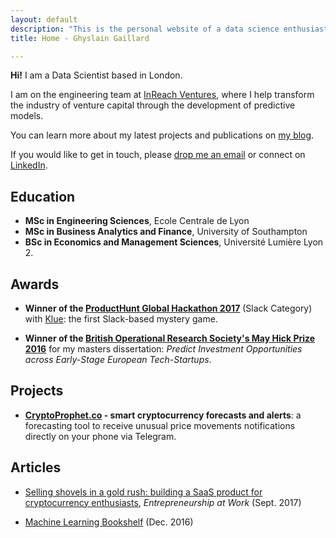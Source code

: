 ```yaml
---
layout: default
description: "This is the personal website of a data science enthusiast with a passion for entrepreneurship."
title: Home - Ghyslain Gaillard

---
```


**Hi!** I am a Data Scientist based in London.

I am on the engineering team at [InReach Ventures](http://www.inreachventures.com/), where I help transform the industry of venture capital through the development of predictive models.

You can learn more about my latest projects and publications on [my blog](https://medium.com/@ghyslain).

If you would like to get in touch, please [drop me an email](mailto:ghyslain.gaillard@outlook.com) or connect on [LinkedIn](https://www.linkedin.com/in/ghyslaingaillard).

## Education  

- **MSc in Engineering Sciences**, Ecole Centrale de Lyon
- **MSc in Business Analytics and Finance**, University of Southampton
- **BSc in Economics and Management Sciences**, Université Lumière Lyon 2.  


## Awards  

- **Winner of the [ProductHunt Global Hackathon 2017](https://blog.producthunt.com/winners-of-the-product-hunt-global-hackathon-2017-e2bad6adda39)** (Slack Category) with [Klue](http://kluestudio.com/): the first Slack-based mystery game.

- **Winner of the [British Operational Research Society's May Hick Prize 2016](http://www.theorsociety.com/Pages/Awards/May.aspx)** for my masters dissertation: *Predict Investment Opportunities across Early-Stage European Tech-Startups*.


## Projects

- **[CryptoProphet.co](https://cryptoprophet.co/) - smart cryptocurrency forecasts and alerts**: a forecasting tool to receive unusual price movements notifications directly on your phone via Telegram.


## Articles

- [Selling shovels in a gold rush: building a SaaS product for cryptocurrency enthusiasts](https://medium.com/entrepreneurship-at-work/selling-shovel-during-the-gold-rush-building-a-saas-product-for-cryptocurrency-enthusiasts-7ff02bb0724e), *Entrepreneurship at Work* (Sept. 2017)

- [Machine Learning Bookshelf](http://ghyslain.me/bookshelf) (Dec. 2016)
